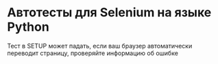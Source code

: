 # Автотесты для Selenium на языке Python
Тест в SETUP может падать, если ваш браузер автоматически переводит страницу, проверяйте информацию об ошибке 
